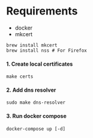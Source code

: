 # Requirements

- docker
- mkcert

```
brew install mkcert
brew install nss # For Firefox
```

#### 1. Create local certificates

```
make certs
```

#### 2. Add dns resolver

```
sudo make dns-resolver
```


#### 3. Run docker compose

```
docker-compose up [-d]
```
